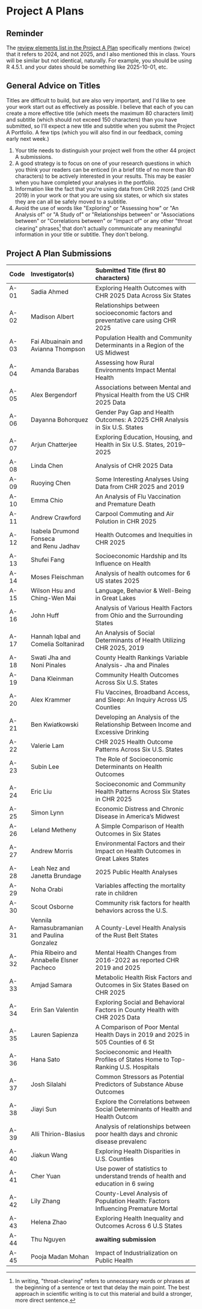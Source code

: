 # Project A Plans

## Reminder

The [review elements list in the Project A Plan](https://thomaselove.github.io/431-projectA-2025/plan.html#checklist-review-elements-for-the-project-a-plan) specifically mentions (twice) that it refers to 2024, and not 2025, and I also mentioned this in class. Yours will be similar but not identical, naturally. For example, you should be using R 4.5.1. and your dates should be something like 2025-10-01, etc.

## General Advice on Titles

Titles are difficult to build, but are also very important, and I'd like to see your work start out as effectively as possible. I believe that each of you can create a more effective title (which meets the maximum 80 characters limit) and subtitle (which should not exceed 150 characters) than you have submitted, so I'll expect a new title and subtitle when you submit the Project A Portfolio. A few tips (which you will also find in our feedback, coming early next week.)

1. Your title needs to distinguish your project well from the other 44 project A submissions.
2. A good strategy is to focus on one of your research questions in which you think your readers can be enticed (in a brief title of no more than 80 characters) to be actively interested in your results. This may be easier when you have completed your analyses in the portfolio.
3. Information like the fact that you're using data from CHR 2025 (and CHR 2019) in your work or that you are using six states, or which six states they are can all be safely moved to a subtitle.
4. Avoid the use of words like "Exploring" or "Assessing how" or "An Analysis of" or "A Study of" or "Relationships between" or "Associations between" or "Correlations between" or "Impact of" or any other "throat clearing" phrases[^1] that don't actually communicate any meaningful information in your title or subtitle. They don't belong.

## Project A Plan Submissions

Code | Investigator(s) | Submitted Title (first 80 characters)
:---- | :---------------- | :---------------------------------------------------------------------------------------------
A-01 | Sadia Ahmed | Exploring Health Outcomes with CHR 2025 Data Across Six States
A-02 | Madison Albert | Relationships between socioeconomic factors and preventative care using CHR 2025
A-03 | Fai Albuainain and <br> Avianna Thompson | Population Health and Community Determinants in a Region of the US Midwest
A-04 | Amanda Barabas | Assessing how Rural Environments Impact Mental Health
A-05 | Alex Bergendorf | Associations between Mental and Physical Health from the US CHR 2025 Data
A-06 | Dayanna Bohorquez | Gender Pay Gap and Health Outcomes: A 2025 CHR Analysis in Six U.S. States
A-07 | Arjun Chatterjee | Exploring Education, Housing, and Health in Six U.S. States, 2019–2025
A-08 | Linda Chen | Analysis of CHR 2025 Data
A-09 | Ruoying Chen | Some Interesting Analyses Using Data from CHR 2025 and 2019
A-10 | Emma Chio | An Analysis of Flu Vaccination and Premature Death
A-11 | Andrew Crawford | Carpool Commuting and Air Polution in CHR 2025
A-12 | Isabela Drumond Fonseca <br> and Renu Jadhav | Health Outcomes and Inequities in CHR 2025
A-13 | Shufei Fang | Socioeconomic Hardship and Its Influence on Health
A-14 | Moses Fleischman | Analysis of health outcomes for 6 US states 2025
A-15 | Wilson Hsu and <br> Ching-Wen Mai | Language, Behavior & Well-Being in Great Lakes
A-16 | John Huff | Analysis of Various Health Factors from Ohio and the Surrounding States
A-17 | Hannah Iqbal and <br> Comelia Soltanirad | An Analysis of Social Determinants of Health Utilizing CHR 2025, 2019
A-18 | Swati Jha and <br> Noni Pinales | County Health Rankings Variable Analysis- Jha and Pinales
A-19 | Dana Kleinman | Community Health Outcomes Across Six U.S. States
A-20 | Alex Krammer | Flu Vaccines, Broadband Access, and Sleep: An Inquiry Across US Counties
A-21 | Ben Kwiatkowski | Developing an Analysis of the Relationship Between Income and Excessive Drinking
A-22 | Valerie Lam | CHR 2025 Health Outcome Patterns Across Six U.S. States
A-23 | Subin Lee | The Role of Socioeconomic Determinants on Health Outcomes
A-24 | Eric Liu | Socioeconomic and Community Health Patterns Across Six States in CHR 2025
A-25 | Simon Lynn | Economic Distress and Chronic Disease in America’s Midwest
A-26 | Leland Metheny | A Simple Comparison of Health Outcomes in Six States
A-27 | Andrew Morris | Environmental Factors and their Impact on Health Outcomes in Great Lakes States
A-28 | Leah Nez and <br> Janetta Brundage | 2025 Public Health Analyses
A-29 | Noha Orabi | Variables affecting the mortality rate in children
A-30 | Scout Osborne | Community risk factors for health behaviors across the U.S.
A-31 | Vennila Ramasubramanian <br> and Paulina Gonzalez | A County-Level Health Analysis of the Rust Belt States
A-32 | Phia Ribeiro and <br> Annabelle Elsner Pacheco | Mental Health Changes from 2016-2022 as reported CHR 2019 and 2025
A-33 | Amjad Samara | Metabolic Health Risk Factors and Outcomes in Six States Based on CHR 2025
A-34 | Erin San Valentin | Exploring Social and Behavioral Factors in County Health with CHR 2025 Data
A-35 | Lauren Sapienza | A Comparison of Poor Mental Health Days in 2019 and 2025 in 505 Counties of 6 St
A-36 | Hana Sato | Socioeconomic and Health Profiles of States Home to Top-Ranking U.S. Hospitals
A-37 | Josh Silalahi | Common Stressors as Potential Predictors of Substance Abuse Outcomes
A-38 | Jiayi Sun | Explore the Correlations between Social Determinants of Health and Health Outcom
A-39 | Alli Thirion-Blasius | Analysis of relationships between poor health days and chronic disease prevalenc
A-40 | Jiakun Wang | Exploring Health Disparities in U.S. Counties
A-41 | Cher Yuan | Use power of statistics to understand trends of health and education in 6 swing 
A-42 | Lily Zhang | County-Level Analysis of Population Health: Factors Influencing Premature Mortal
A-43 | Helena Zhao | Exploring Health Inequality and Outcomes Across 6 U.S States
A-44 | Thu Nguyen | **awaiting submission**
A-45 | Pooja Madan Mohan | Impact of Industrialization on Public Health

[^1]: In writing, "throat-clearing" refers to unnecessary words or phrases at the beginning of a sentence or text that delay the main point. The best approach in scientific writing is to cut this material and build a stronger, more direct sentence.
